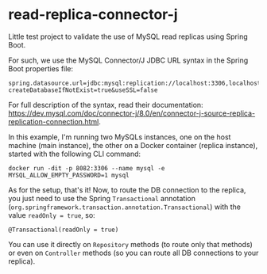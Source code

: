 # read-replica-connector-j
Little test project to validate the use of MySQL read replicas using Spring Boot.

For such, we use the MySQL Connector/J JDBC URL syntax in the Spring Boot properties file:

```
spring.datasource.url=jdbc:mysql:replication://localhost:3306,localhost:8082/demo?createDatabaseIfNotExist=true&useSSL=false
```

For full description of the syntax, read their documentation: https://dev.mysql.com/doc/connector-j/8.0/en/connector-j-source-replica-replication-connection.html.

In this example, I'm running two MySQLs instances, one on the host machine (main instance), the other on a Docker container (replica instance), started with the following CLI command:

```
docker run -dit -p 8082:3306 --name mysql -e MYSQL_ALLOW_EMPTY_PASSWORD=1 mysql
```

As for the setup, that's it! Now, to route the DB connection to the replica, you just need to use the Spring `Transactional` annotation (`org.springframework.transaction.annotation.Transactional`) with the value `readOnly = true`, so:
```
@Transactional(readOnly = true)
```

You can use it directly on `Repository` methods (to route only that methods) or even on `Controller` methods (so you can route all DB connections to your replica).
